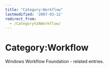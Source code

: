 ```yaml
---
title: "Category:Workflow"
lastmodified: '2007-03-12'
redirect_from:
  - /Category%3AWorkflow/
---
```


Category:Workflow
=================

Windows Workflow Foundation - related entries.
